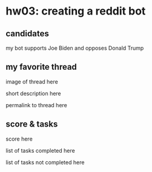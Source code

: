 # hw03: creating a reddit bot

## candidates

my bot supports Joe Biden and opposes Donald Trump

## my favorite thread

image of thread here

short description here

permalink to thread here

## score & tasks 

score here

list of tasks completed here

list of tasks not completed here